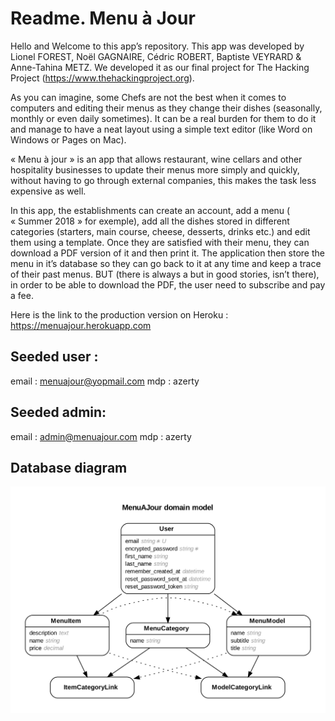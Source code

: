 # Readme. Menu à Jour


Hello and Welcome to this app’s repository. 
This app was developed by Lionel FOREST, Noël GAGNAIRE, Cédric ROBERT, Baptiste VEYRARD & Anne-Tahina METZ. 
We developed it as our final project for The Hacking Project (https://www.thehackingproject.org).

As you can imagine, some Chefs are not the best when it comes to computers and editing their menus as they change their dishes (seasonally, monthly or even daily sometimes). It can be a real burden for them to do it and manage to have a neat layout using a simple text editor (like Word on Windows or Pages on Mac).

« Menu à jour » is an app that allows restaurant, wine cellars and other hospitality businesses to update their menus more simply and quickly, without having to go through external companies, this makes the task less expensive as well. 

In this app, the establishments can create an account, add a menu ( « Summer 2018 » for exemple), add all the dishes stored in different categories (starters, main course, cheese, desserts, drinks etc.) and edit them using a template. Once they are satisfied with their menu, they can download a PDF version of it and then print it. The application then store the menu in it’s database so they can go back to it at any time and keep a trace of their past menus. 
BUT (there is always a but in good stories, isn’t there), in order to be able to download the PDF, the user need to subscribe and pay a fee. 


Here is the link to the production version on Heroku : https://menuajour.herokuapp.com 

## Seeded user : 
email : menuajour@yopmail.com
mdp : azerty

## Seeded admin:
email : admin@menuajour.com
mdp : azerty

## Database diagram

![alt text](./app/assets/images/db_diagram.png?raw=true "DB Diagram")


